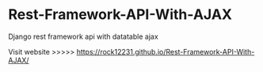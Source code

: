 # Rest-Framework-API-With-AJAX
Django rest framework api with datatable ajax


Visit website >>>>> https://rock12231.github.io/Rest-Framework-API-With-AJAX/

